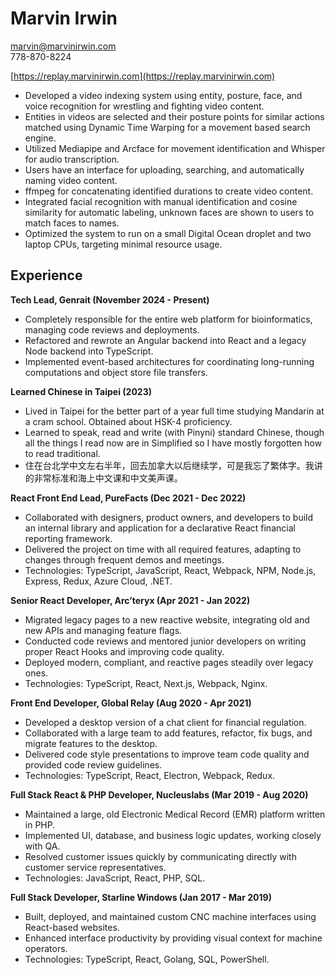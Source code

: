 # Marvin Irwin
marvin@marvinirwin.com  
778-870-8224  

 [https://replay.marvinirwin.com](https://replay.marvinirwin.com)
- Developed a video indexing system using entity, posture, face, and voice recognition for wrestling and fighting video content.
- Entities in videos are selected and their posture points for similar actions matched using Dynamic Time Warping for a movement based search engine.
- Utilized Mediapipe and Arcface for movement identification and Whisper for audio transcription.  
- Users have an interface for uploading, searching, and automatically naming video content.  
- ffmpeg for concatenating identified durations to create video content.  
- Integrated facial recognition with manual identification and cosine similarity for automatic labeling,  unknown faces are shown to users to match faces to names.
- Optimized the system to run on a small Digital Ocean droplet and two laptop CPUs, targeting minimal resource usage.  

## Experience  

**Tech Lead, Genrait (November 2024 - Present)**  
- Completely responsible for the entire web platform for bioinformatics, managing code reviews and deployments.
- Refactored and rewrote an Angular backend into React and a legacy Node backend into TypeScript.
- Implemented event-based architectures for coordinating long-running computations and object store file transfers.

**Learned Chinese in Taipei (2023)**
- Lived in Taipei for the better part of a year full time studying Mandarin at a cram school.  Obtained about HSK-4 proficiency.
- Learned to speak, read and write (with Pinyni) standard Chinese, though all the things I read now are in Simplified so I have mostly forgotten how to read traditional.
- 住在台北学中文左右半年，回去加拿大以后继续学，可是我忘了繁体字。我讲的非常标准和海上中文课和中文美声课。

**React Front End Lead, PureFacts (Dec 2021 - Dec 2022)**  
- Collaborated with designers, product owners, and developers to build an internal library and application for a declarative React financial reporting framework.  
- Delivered the project on time with all required features, adapting to changes through frequent demos and meetings.  
- Technologies: TypeScript, JavaScript, React, Webpack, NPM, Node.js, Express, Redux, Azure Cloud, .NET.  

**Senior React Developer, Arc’teryx (Apr 2021 - Jan 2022)**  
- Migrated legacy pages to a new reactive website, integrating old and new APIs and managing feature flags.  
- Conducted code reviews and mentored junior developers on writing proper React Hooks and improving code quality.  
- Deployed modern, compliant, and reactive pages steadily over legacy ones.  
- Technologies: TypeScript, React, Next.js, Webpack, Nginx.  

**Front End Developer, Global Relay (Aug 2020 - Apr 2021)**  
- Developed a desktop version of a chat client for financial regulation.  
- Collaborated with a large team to add features, refactor, fix bugs, and migrate features to the desktop.  
- Delivered code style presentations to improve team code quality and provided code review guidelines.  
- Technologies: TypeScript, React, Electron, Webpack, Redux.  

**Full Stack React & PHP Developer, Nucleuslabs (Mar 2019 - Aug 2020)**  
- Maintained a large, old Electronic Medical Record (EMR) platform written in PHP.  
- Implemented UI, database, and business logic updates, working closely with QA.  
- Resolved customer issues quickly by communicating directly with customer service representatives.  
- Technologies: JavaScript, React, PHP, SQL.  

**Full Stack Developer, Starline Windows (Jan 2017 - Mar 2019)**  
- Built, deployed, and maintained custom CNC machine interfaces using React-based websites.  
- Enhanced interface productivity by providing visual context for machine operators.  
- Technologies: TypeScript, React, Golang, SQL, PowerShell.  
